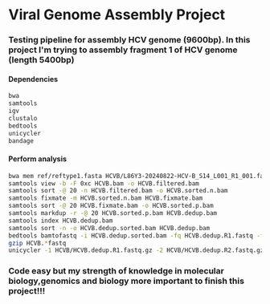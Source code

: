 # Viral Genome Assembly Project
### Testing pipeline for assembly HCV genome (9600bp). In this project I'm trying to assembly fragment 1 of HCV genome (length 5400bp)
#### Dependencies
```bash
bwa
samtools
igv
clustalo
bedtools
unicycler
bandage
```
#### Perform analysis
```bash
bwa mem ref/reftype1.fasta HCVB/L86Y3-20240822-HCV-B_S14_L001_R1_001.fastq.gz HCVB/L86Y3-20240822-HCV-B_S14_L001_R2_001.fastq.gz | samtools view -h -b -o HCVB.bam
samtools view -b -F 0xc HCVB.bam -o HCVB.filtered.bam
samtools sort -@ 20 -n HCVB.filtered.bam -o HCVB.sorted.n.bam
samtools fixmate -m HCVB.sorted.n.bam HCVB.fixmate.bam
samtools sort -@ 20 HCVB.fixmate.bam -o HCVB.sorted.p.bam
samtools markdup -r -@ 20 HCVB.sorted.p.bam HCVB.dedup.bam
samtools index HCVB.dedup.bam 
samtools sort -n -o HCVB.dedup.sorted.bam HCVB.dedup.bam
bedtools bamtofastq -i HCVB.dedup.sorted.bam -fq HCVB.dedup.R1.fastq -fq2 HCVB.dedup.R2.fastq
gzip HCVB.*fastq
unicycler -1 HCVB/HCVB.dedup.R1.fastq.gz -2 HCVB/HCVB.dedup.R2.fastq.gz -l ref/reftype1.fasta -t 20 -o unicyclerhybird_HCVB --keep 3
```
### Code easy but my strength of knowledge in molecular biology,genomics and biology more important to finish this project!!!
